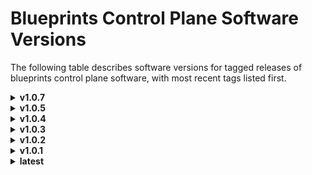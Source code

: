 # Blueprints Control Plane Software Versions

The following table describes software versions for tagged releases of blueprints control plane software, with most recent tags listed first.

<details>
<summary><strong>v1.0.7</strong></summary>

## Software Used in Containers

|         Container Name          |  Provider  |      Name      |         Type         | Version |
| :-----------------------------: | :--------: | :------------: | :------------------: | :-----: |
| oci-corrino-cp / pod-util-amd64 |   Oracle   |  oraclelinux   |      Container       |    8    |
| oci-corrino-cp / pod-util-amd64 |   Python   |   python311    | Programming Language | 3.11.11 |
| oci-corrino-cp / pod-util-amd64 | Python Pip | python3.11-pip |   Package Manager    | 22.3.1  |
|         pod-util-amd64          |   Oracle   |    oci-cli     |     Application      |  3.12   |

---

---

## Python Packages

### Web Frameworks & Extensions

|    Package Name     | Version |
| :-----------------: | :-----: |
|       Django        |  5.1.3  |
|  django-extensions  |  3.2.3  |
| djangorestframework | 3.14.0  |
|   drf-spectacular   | 0.28.0  |
|       asgiref       |  3.8.1  |
|        pytz         | 2024.1  |

### API Servers & Runtimes

| Package Name | Version |
| :----------: | :-----: |
|   gunicorn   | 22.0.0  |

### Database & Query Utilities

|  Package Name   | Version |
| :-------------: | :-----: |
| psycopg2-binary | 2.9.10  |
|    oracledb     |  2.5.0  |
|    sqlparse     |  0.5.0  |

### Cloud & Container SDKs

| Package Name | Version |
| :----------: | :-----: |
|  kubernetes  | 30.1.0  |
|     oci      | 2.138.1 |

### HTTP Clients & Utilities

| Package Name | Version |
| :----------: | :-----: |
|   requests   | 2.32.3  |
|  packaging   |  24.0   |

### Monitoring & Metrics

|   Package Name    | Version |
| :---------------: | :-----: |
| prometheus_client | 0.21.1  |

### Validation & Serialization

| Package Name | Version |
| :----------: | :-----: |
|  jsonschema  | 4.23.0  |

</details>

<details>
<summary><strong>v1.0.5</strong></summary>

## Software Used in Containers

|         Container Name          |  Provider  |      Name      |         Type         | Version |
| :-----------------------------: | :--------: | :------------: | :------------------: | :-----: |
| oci-corrino-cp / pod-util-amd64 |   Oracle   |  oraclelinux   |      Container       |    8    |
| oci-corrino-cp / pod-util-amd64 |   Python   |   python311    | Programming Language | 3.11.11 |
| oci-corrino-cp / pod-util-amd64 | Python Pip | python3.11-pip |   Package Manager    | 22.3.1  |
|         pod-util-amd64          |   Oracle   |    oci-cli     |     Application      |  3.12   |

---

---

## Python Packages

### Web Frameworks & Extensions

|    Package Name     | Version |
| :-----------------: | :-----: |
|       Django        |  5.1.3  |
|  django-extensions  |  3.2.3  |
| djangorestframework | 3.14.0  |
|       asgiref       |  3.8.1  |

### Servers & Runtimes

| Package Name | Version |
| :----------: | :-----: |
|   gunicorn   | 22.0.0  |

### Database Drivers

|  Package Name   | Version |
| :-------------: | :-----: |
| psycopg2-binary | 2.9.10  |
|    oracledb     |  2.5.0  |
|    sqlparse     |  0.5.0  |

### Cloud & Container SDKs

| Package Name | Version |
| :----------: | :-----: |
|  kubernetes  | 30.1.0  |
|     oci      | 2.138.1 |

### HTTP Clients

| Package Name | Version |
| :----------: | :-----: |
|   requests   | 2.32.3  |

### Monitoring & Metrics

|   Package Name    | Version |
| :---------------: | :-----: |
| prometheus_client | 0.21.1  |

### Utilities & Validation

| Package Name | Version |
| :----------: | :-----: |
|  jsonschema  | 4.23.0  |
|  packaging   |  24.0   |

### Date & Time

| Package Name | Version |
| :----------: | :-----: |
|     pytz     | 2024.1  |

</details>

<details>
<summary><strong>v1.0.4</strong></summary>

## Software Used in Containers

|         Container Name          |  Provider  |      Name      |         Type         | Version |
| :-----------------------------: | :--------: | :------------: | :------------------: | :-----: |
| oci-corrino-cp / pod-util-amd64 |   Oracle   |  oraclelinux   |      Container       |    8    |
| oci-corrino-cp / pod-util-amd64 |   Python   |   python311    | Programming Language | 3.11.11 |
| oci-corrino-cp / pod-util-amd64 | Python Pip | python3.11-pip |   Package Manager    | 22.3.1  |
|         pod-util-amd64          |   Oracle   |    oci-cli     |     Application      |  3.12   |

---

---

## Python Packages

### Web Frameworks & Extensions

|    Package Name     | Version |
| :-----------------: | :-----: |
|       Django        |  5.1.3  |
|  django-extensions  |  3.2.3  |
| djangorestframework | 3.14.0  |
|       asgiref       |  3.8.1  |

### Servers & Runtimes

| Package Name | Version |
| :----------: | :-----: |
|   gunicorn   | 22.0.0  |

### Database Drivers

|  Package Name   | Version |
| :-------------: | :-----: |
| psycopg2-binary | 2.9.10  |
|    oracledb     |  2.5.0  |
|    sqlparse     |  0.5.0  |

### Cloud & Container SDKs

| Package Name | Version |
| :----------: | :-----: |
|  kubernetes  | 30.1.0  |
|     oci      | 2.138.1 |

### HTTP Clients

| Package Name | Version |
| :----------: | :-----: |
|   requests   | 2.32.3  |

### Monitoring & Metrics

|   Package Name    | Version |
| :---------------: | :-----: |
| prometheus_client | 0.21.1  |

### Utilities & Validation

| Package Name | Version |
| :----------: | :-----: |
|  jsonschema  | 4.23.0  |

### Packaging & Versioning

| Package Name | Version |
| :----------: | :-----: |
|  packaging   |  24.0   |

### Date & Time

| Package Name | Version |
| :----------: | :-----: |
|     pytz     | 2024.1  |

</details>

<details>
<summary><strong>v1.0.3</strong></summary>

## Software Used in Containers

|         Container Name          |  Provider  |      Name      |         Type         | Version |
| :-----------------------------: | :--------: | :------------: | :------------------: | :-----: |
| oci-corrino-cp / pod-util-amd64 |   Oracle   |  oraclelinux   |      Container       |    8    |
| oci-corrino-cp / pod-util-amd64 |   Python   |   python311    | Programming Language | 3.11.11 |
| oci-corrino-cp / pod-util-amd64 | Python Pip | python3.11-pip |   Package Manager    | 22.3.1  |
|         pod-util-amd64          |   Oracle   |    oci-cli     |     Application      |  3.12   |

---

---

## Python Packages

### Web Frameworks & Extensions

|    Package Name     | Version |
| :-----------------: | :-----: |
|       Django        |  5.1.3  |
|  django-extensions  |  3.2.3  |
| djangorestframework | 3.14.0  |
|       asgiref       |  3.8.1  |

### Servers & Runtimes

| Package Name | Version |
| :----------: | :-----: |
|   gunicorn   | 22.0.0  |

### Database Drivers

|  Package Name   | Version |
| :-------------: | :-----: |
| psycopg2-binary | 2.9.10  |
|    oracledb     |  2.5.0  |
|    sqlparse     |  0.5.0  |

### Cloud & Container SDKs

| Package Name | Version |
| :----------: | :-----: |
|  kubernetes  | 30.1.0  |
|     oci      | 2.138.1 |

### Utilities & Validation

|   Package Name    | Version |
| :---------------: | :-----: |
|    jsonschema     | 4.23.0  |
|     packaging     |  24.0   |
|       pytz        | 2024.1  |
| prometheus_client | 0.21.1  |
|     requests      | 2.32.3  |

</details>

<details>
<summary><strong>v1.0.2</strong></summary>

## Software Used in Containers

|         Container Name          |  Provider  |      Name      |         Type         | Version |
| :-----------------------------: | :--------: | :------------: | :------------------: | :-----: |
| oci-corrino-cp / pod-util-amd64 |   Oracle   |  oraclelinux   |      Container       |    8    |
| oci-corrino-cp / pod-util-amd64 |   Python   |   python311    | Programming Language | 3.11.11 |
| oci-corrino-cp / pod-util-amd64 | Python Pip | python3.11-pip |   Package Manager    | 22.3.1  |
|         pod-util-amd64          |   Oracle   |    oci-cli     |     Application      |  3.12   |

---

---

## Python Packages

### Web Frameworks & Extensions

|    Package Name     | Version |
| :-----------------: | :-----: |
|       Django        |  5.1.3  |
|  django-extensions  |  3.2.3  |
| djangorestframework | 3.14.0  |
|       asgiref       |  3.8.1  |

### Servers & Runtimes

| Package Name | Version |
| :----------: | :-----: |
|   gunicorn   | 22.0.0  |

### Database Drivers

|  Package Name   | Version |
| :-------------: | :-----: |
| psycopg2-binary | 2.9.10  |
|    oracledb     |  2.5.0  |
|    sqlparse     |  0.5.0  |

### Cloud & Container SDKs

| Package Name | Version |
| :----------: | :-----: |
|  kubernetes  | 30.1.0  |
|     oci      | 2.138.1 |

### Utilities & Validation

| Package Name | Version |
| :----------: | :-----: |
|  jsonschema  | 4.23.0  |
|  packaging   |  24.0   |
|     pytz     | 2024.1  |
|   requests   | 2.32.3  |

### Monitoring

|   Package Name    | Version |
| :---------------: | :-----: |
| prometheus_client | 0.21.1  |

</details>

<details>
<summary><strong>v1.0.1</strong></summary>

## Software Used in Containers

|         Container Name          |  Provider  |      Name      |         Type         | Version |
| :-----------------------------: | :--------: | :------------: | :------------------: | :-----: |
| oci-corrino-cp / pod-util-amd64 |   Oracle   |  oraclelinux   |      Container       |    8    |
| oci-corrino-cp / pod-util-amd64 |   Python   |   python311    | Programming Language | 3.11.11 |
| oci-corrino-cp / pod-util-amd64 | Python Pip | python3.11-pip |   Package Manager    | 22.3.1  |
|         pod-util-amd64          |   Oracle   |    oci-cli     |     Application      |  3.12   |

---

---

## Python Packages

|    Package Name     | Version |
| :-----------------: | :-----: |
|       Django        |  5.1.3  |
|  django-extensions  |  3.2.3  |
| djangorestframework | 3.14.0  |
|      gunicorn       | 22.0.0  |
|     jsonschema      | 4.23.0  |
|     kubernetes      | 30.1.0  |
|      packaging      |  24.0   |
|   psycopg2-binary   | 2.9.10  |
|        pytz         | 2024.1  |
|      sqlparse       |  0.5.0  |
|         oci         | 2.138.1 |
|       asgiref       |  3.8.1  |
|      oracledb       |  2.5.0  |
|  prometheus_client  | 0.21.1  |
|      requests       | 2.32.3  |

</details>

<details>
<summary><strong>latest</strong></summary>

## Software Used in Containers

|         Container Name          |  Provider  |      Name      |         Type         | Version |
| :-----------------------------: | :--------: | :------------: | :------------------: | :-----: |
| oci-corrino-cp / pod-util-amd64 |   Oracle   |  oraclelinux   |      Container       |    8    |
| oci-corrino-cp / pod-util-amd64 |   Python   |   python311    | Programming Language | 3.11.11 |
| oci-corrino-cp / pod-util-amd64 | Python Pip | python3.11-pip |   Package Manager    | 22.3.1  |
|         pod-util-amd64          |   Oracle   |    oci-cli     |     Application      |  3.12   |

---

---

## Python Packages

|    Package Name     | Version |
| :-----------------: | :-----: |
|       Django        |  5.1.3  |
|  django-extensions  |  3.2.3  |
| djangorestframework | 3.14.0  |
|      gunicorn       | 22.0.0  |
|     jsonschema      | 4.23.0  |
|     kubernetes      | 30.1.0  |
|      packaging      |  24.0   |
|   psycopg2-binary   | 2.9.10  |
|        pytz         | 2024.1  |
|      sqlparse       |  0.5.0  |
|         oci         | 2.138.1 |
|       asgiref       |  3.8.1  |
|      oracledb       |  2.5.0  |
|  prometheus_client  | 0.21.1  |

</details>
